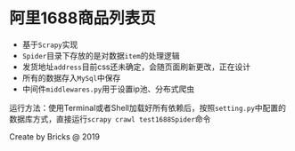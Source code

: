 # 阿里1688商品列表页
* 基于`Scrapy`实现
* `Spider`目录下存放的是对数据`item`的处理逻辑
* 发货地址`address`目前css还未确定，会随页面刷新更改，正在设计
* 所有的数据存入`MySql`中保存
* 中间件`middlewares.py`用于设置ip池、分布式爬虫


运行方法：使用Terminal或者Shell加载好所有依赖后，按照`setting.py`中配置的数据库方式，直接运行`scrapy crawl test1688Spider`命令


Create by Bricks @ 2019

